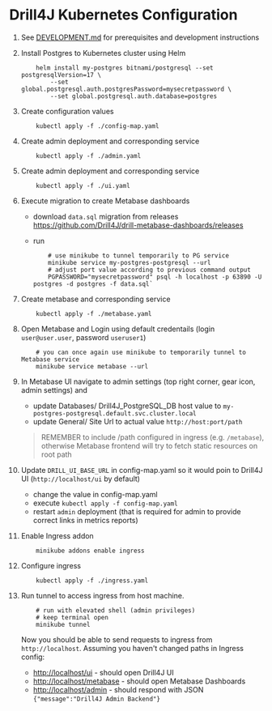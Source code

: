 # Drill4J Kubernetes Configuration

1. See [DEVELOPMENT.md](./DEVELOPMENT.md) for prerequisites and development instructions

2. Install Postgres to Kubernetes cluster using Helm

	```shell
		helm install my-postgres bitnami/postgresql --set postgresqlVersion=17 \
			--set global.postgresql.auth.postgresPassword=mysecretpassword \
			--set global.postgresql.auth.database=postgres
	```

3. Create configuration values
	```shell
		kubectl apply -f ./config-map.yaml
	```
4. Create admin deployment and corresponding service
	```shell
		kubectl apply -f ./admin.yaml
	```

5. Create admin deployment and corresponding service
	```shell
		kubectl apply -f ./ui.yaml
	```
6. Execute migration to create Metabase dashboards

	- download `data.sql` migration from releases https://github.com/Drill4J/drill-metabase-dashboards/releases
	
	- run

		```shell
			# use minikube to tunnel temporarily to PG service
			minikube service my-postgres-postgresql --url
			# adjust port value according to previous command output
			PGPASSWORD="mysecretpassword" psql -h localhost -p 63890 -U postgres -d postgres -f data.sql`
		```	
	
7. Create metabase and corresponding service

	```shell
		kubectl apply -f ./metabase.yaml
	```

8. Open Metabase and Login using default credentails (login `user@user.user`, password `useruser1`)

	```shell
		# you can once again use minikube to temporarily tunnel to Metabase service
		minikube service metabase --url
	```

9. In Metabase UI navigate to admin settings (top right corner, gear icon, admin settings) and
	- update Databases/ Drill4J_PostgreSQL_DB host value to `my-postgres-postgresql.default.svc.cluster.local`
	- update General/ Site Url to actual value `http://host:port/path` 
	> REMEMBER to include /path configured in ingress (e.g. `/metabase`), otherwise Metabase frontend will try to fetch static resources on root path

10. Update `DRILL_UI_BASE_URL` in config-map.yaml so it would poin to Drill4J UI (`http://localhost/ui` by default)
	- change the value in config-map.yaml
	- execute `kubectl apply -f config-map.yaml`
	- restart `admin` deployment (that is required for admin to provide correct links in metrics reports)

11. Enable Ingress addon

	```shell
		minikube addons enable ingress
	```

12. Configure ingress

	```shell
		kubectl apply -f ./ingress.yaml 
	```

13. Run tunnel to access ingress from host machine.

	```shell
		# run with elevated shell (admin privileges) 
		# keep terminal open
		minikube tunnel
	```
	Now you should be able to send requests to ingress from `http://localhost`. Assuming you haven't changed paths in Ingress config:  

	- <http://localhost/ui> - should open Drill4J UI 
	- <http://localhost/metabase> - should open Metabase Dashboards
	- <http://localhost/admin> - should respond with JSON `{"message":"Drill4J Admin Backend"}`
